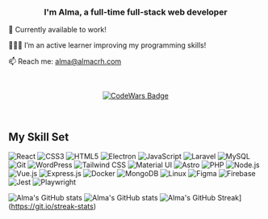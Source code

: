 ### <div align="center">I'm Alma, a full-time full-stack web developer </div>  
  
🌸 Currently available to work!

👩🏻‍💻 I’m an active learner improving my programming skills!
  
📫 Reach me: alma@almacrh.com

<br/>
<p align="center">
  <a href="https://www.codewars.com/users/R3vna">
  <img src="https://www.codewars.com/users/R3vna/badges/large" alt="CodeWars Badge">
  </a>
</p>

<br/>  


## My Skill Set  
![React](https://img.shields.io/badge/React-20232A?style=for-the-badge&logo=react&logoColor=61DAFB)
![CSS3](https://img.shields.io/badge/CSS3-1572B6?style=for-the-badge&logo=css3&logoColor=white)
![HTML5](https://img.shields.io/badge/HTML5-E34F26?style=for-the-badge&logo=html5&logoColor=white)
![Electron](https://img.shields.io/badge/Electron-47848F?style=for-the-badge&logo=electron&logoColor=white)
![JavaScript](https://img.shields.io/badge/JavaScript-F7DF1E?style=for-the-badge&logo=javascript&logoColor=black)
![Laravel](https://img.shields.io/badge/Laravel-FF2D20?style=for-the-badge&logo=laravel&logoColor=white)
![MySQL](https://img.shields.io/badge/MySQL-4479A1?style=for-the-badge&logo=mysql&logoColor=white)
![Git](https://img.shields.io/badge/Git-F05032?style=for-the-badge&logo=git&logoColor=white)
![WordPress](https://img.shields.io/badge/WordPress-21759B?style=for-the-badge&logo=wordpress&logoColor=white)
![Tailwind CSS](https://img.shields.io/badge/TailwindCSS-38B2AC?style=for-the-badge&logo=tailwind-css&logoColor=white)
![Material UI](https://img.shields.io/badge/Material--UI-0081CB?style=for-the-badge&logo=mui&logoColor=white)
![Astro](https://img.shields.io/badge/Astro-FF5D01?style=for-the-badge&logo=astro&logoColor=white)
![PHP](https://img.shields.io/badge/PHP-777BB4?style=for-the-badge&logo=php&logoColor=white)
![Node.js](https://img.shields.io/badge/Node.js-339933?style=for-the-badge&logo=node.js&logoColor=white)
![Vue.js](https://img.shields.io/badge/Vue.js-4FC08D?style=for-the-badge&logo=vue.js&logoColor=white)
![Express.js](https://img.shields.io/badge/Express.js-000000?style=for-the-badge&logo=express&logoColor=white)
![Docker](https://img.shields.io/badge/Docker-2496ED?style=for-the-badge&logo=docker&logoColor=white)
![MongoDB](https://img.shields.io/badge/MongoDB-47A248?style=for-the-badge&logo=mongodb&logoColor=white)
![Linux](https://img.shields.io/badge/Linux-FCC624?style=for-the-badge&logo=linux&logoColor=black)
![Figma](https://img.shields.io/badge/Figma-F24E1E?style=for-the-badge&logo=figma&logoColor=white)
![Firebase](https://img.shields.io/badge/Firebase-FFCA28?style=for-the-badge&logo=firebase&logoColor=black)
![Jest](https://img.shields.io/badge/Jest-C21325?style=for-the-badge&logo=jest&logoColor=white)
![Playwright](https://img.shields.io/badge/Playwright-2EAD33?style=for-the-badge&logo=playwright&logoColor=white)
<br/>  

![Alma's GitHub stats](https://github-readme-stats.vercel.app/api/top-langs?username=almacrh&hide=html,scss,stylus,blade,jupyter%20notebook,python,css,shell,batchfile,dockerfile,typescript&theme=monokai&show_icons=true)
![Alma's GitHub stats](https://github-readme-stats.vercel.app/api?username=almacrh&show_icons=true&theme=radical)
![Alma's GitHub Streak](https://streak-stats.demolab.com/?user=almacrh)](https://git.io/streak-stats)


